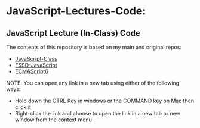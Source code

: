 # JavaScript-Lectures-Code:
## JavaScript Lecture (In-Class) Code

The contents of this repository is based on my main and original repos: 
- [JavaScript-Class](https://github.com/anmarjarjees/javascript-class)
- [FSSD-JavaScript](https://github.com/anmarjarjees/fssd-javascript)
- [ECMAScript6](https://github.com/anmarjarjees/ECMAScript6)


NOTE: You can open any link in a new tab using either of the following ways:
- Hold down the CTRL Key in windows or the COMMAND key on Mac then click it
- Right-click the link and choose to open the link in a new tab or new window from the context menu